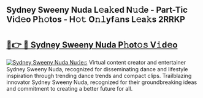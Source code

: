 ## Sydney Sweeny Nuda L𝚎a𝚔ed N𝚞𝚍e - Part-Tic Vi𝚍𝚎o P𝚑𝚘tos - H𝚘𝚝 O𝚗𝚕yf𝚊ns L𝚎a𝚔s 2RRKP

# <h2><a href="http://kfehzt5.oniu.top/?m=Sydney+Sweeny+Nuda">🔗👉 🔴 Sydney Sweeny Nuda P𝚑ot𝚘𝚜 V𝚒d𝚎o</a></h2>

[![Sydney Sweeny Nuda Nu𝚍e𝚜](https://i.imgur.com/0qMVB7G.gif)](http://kfehzt5.oniu.top/?m=Sydney+Sweeny+Nuda)
Virtual content creator and entertainer Sydney Sweeny Nuda, recognized for disseminating dance and lifestyle inspiration through trending dance trends and compact clips. Trailblazing innovator Sydney Sweeny Nuda, recognized for their groundbreaking ideas and commitment to creating a better future for all.  
